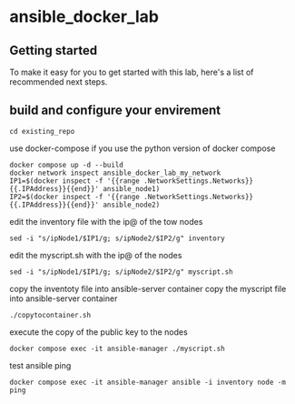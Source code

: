 # ansible_docker_lab



## Getting started

To make it easy for you to get started with this lab, here's a list of recommended next steps.


## build and configure your envirement



```
cd existing_repo
```
 use docker-compose if you use the python version of docker compose
```
docker compose up -d --build
docker network inspect ansible_docker_lab_my_network
IP1=$(docker inspect -f '{{range .NetworkSettings.Networks}}{{.IPAddress}}{{end}}' ansible_node1)
IP2=$(docker inspect -f '{{range .NetworkSettings.Networks}}{{.IPAddress}}{{end}}' ansible_node2)
```
edit the inventory file with the ip@ of the tow nodes
```
sed -i "s/ipNode1/$IP1/g; s/ipNode2/$IP2/g" inventory
```
edit the myscript.sh with the ip@ of the nodes
```
sed -i "s/ipNode1/$IP1/g; s/ipNode2/$IP2/g" myscript.sh
```
copy the inventoty file into ansible-server container
copy the myscript file into ansible-server container
```
./copytocontainer.sh

```
execute the copy of the public key to the nodes
```
docker compose exec -it ansible-manager ./myscript.sh
```
test ansible ping
```
docker compose exec -it ansible-manager ansible -i inventory node -m ping

```
